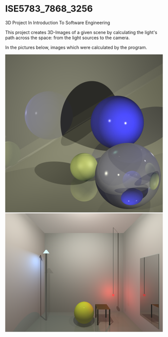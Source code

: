 # ISE5783_7868_3256
3D Project In Introduction To Software Engineering

This project creates 3D-Images of a given scene by calculating the light's path across the space: from the light sources to the camera.

In the pictures below, images which were calculated by the program.

<img src="3D image 1.png"></img>
<img src="3D image 2.png"></img>
